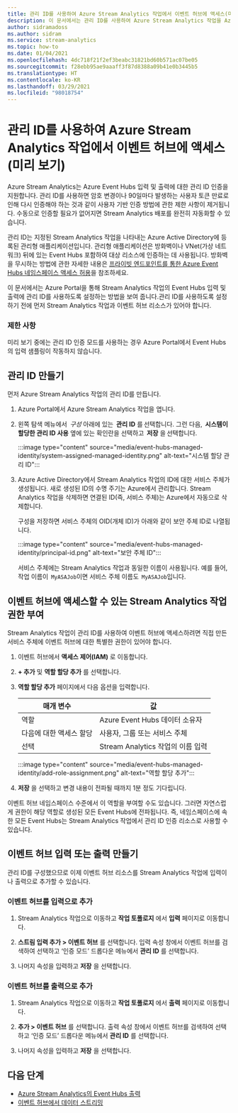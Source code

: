 ```yaml
---
title: 관리 ID를 사용하여 Azure Stream Analytics 작업에서 이벤트 허브에 액세스(미리 보기)
description: 이 문서에서는 관리 ID를 사용하여 Azure Stream Analytics 작업을 Azure Event Hubs 입력 및 출력에 대해 인증하는 방법을 설명합니다.
author: sidramadoss
ms.author: sidram
ms.service: stream-analytics
ms.topic: how-to
ms.date: 01/04/2021
ms.openlocfilehash: 4dc718f21f2ef3beabc31821bd60b571ac07be05
ms.sourcegitcommit: f28ebb95ae9aaaff3f87d8388a09b41e0b3445b5
ms.translationtype: HT
ms.contentlocale: ko-KR
ms.lasthandoff: 03/29/2021
ms.locfileid: "98018754"
---
```

# <a name="use-managed-identities-to-access-event-hubfrom-an-azure-stream-analytics-job-preview"></a>관리 ID를 사용하여 Azure Stream Analytics 작업에서 이벤트 허브에 액세스(미리 보기)

Azure Stream Analytics는 Azure Event Hubs 입력 및 출력에 대한 관리 ID 인증을 지원합니다. 관리 ID를 사용하면 암호 변경이나 90일마다 발생하는 사용자 토큰 만료로 인해 다시 인증해야 하는 것과 같이 사용자 기반 인증 방법에 관한 제한 사항이 제거됩니다. 수동으로 인증할 필요가 없어지면 Stream Analytics 배포를 완전히 자동화할 수 있습니다.  

관리 ID는 지정된 Stream Analytics 작업을 나타내는 Azure Active Directory에 등록된 관리형 애플리케이션입니다. 관리형 애플리케이션은 방화벽이나 VNet(가상 네트워크) 뒤에 있는 Event Hubs 포함하여 대상 리소스에 인증하는 데 사용됩니다. 방화벽을 무시하는 방법에 관한 자세한 내용은 [프라이빗 엔드포인트를 통한 Azure Event Hubs 네임스페이스 액세스 허용](../event-hubs/private-link-service.md#trusted-microsoft-services)을 참조하세요.

이 문서에서는 Azure Portal을 통해 Stream Analytics 작업의 Event Hubs 입력 및 출력에 관리 ID를 사용하도록 설정하는 방법을 보여 줍니다.관리 ID를 사용하도록 설정하기 전에 먼저 Stream Analytics 작업과 이벤트 허브 리소스가 있어야 합니다.

### <a name="limitation"></a>제한 사항
미리 보기 중에는 관리 ID 인증 모드를 사용하는 경우 Azure Portal에서 Event Hubs의 입력 샘플링이 작동하지 않습니다.

## <a name="create-a-managedidentity"></a>관리 ID 만들기  

먼저 Azure Stream Analytics 작업의 관리 ID를 만듭니다.  

1. Azure Portal에서 Azure Stream Analytics 작업을 엽니다.  

1. 왼쪽 탐색 메뉴에서  *구성* 아래에 있는  **관리 ID** 를 선택합니다. 그런 다음,  **시스템이 할당한 관리 ID 사용** 옆에 있는 확인란을 선택하고  **저장** 을 선택합니다.

   :::image type="content" source="media/event-hubs-managed-identity/system-assigned-managed-identity.png" alt-text="시스템 할당 관리 ID":::  

1. Azure Active Directory에서 Stream Analytics 작업의 ID에 대한 서비스 주체가 생성됩니다. 새로 생성된 ID의 수명 주기는 Azure에서 관리합니다. Stream Analytics 작업을 삭제하면 연결된 ID(즉, 서비스 주체)는 Azure에서 자동으로 삭제합니다.  

   구성을 저장하면 서비스 주체의 OID(개체 ID)가 아래와 같이 보안 주체 ID로 나열됩니다.  

   :::image type="content" source="media/event-hubs-managed-identity/principal-id.png" alt-text="보안 주체 ID":::

   서비스 주체에는 Stream Analytics 작업과 동일한 이름이 사용됩니다. 예를 들어, 작업 이름이  `MyASAJob`이면 서비스 주체 이름도  `MyASAJob`입니다.  

## <a name="grant-the-stream-analytics-job-permissionsto-access-the-event-hub"></a>이벤트 허브에 액세스할 수 있는 Stream Analytics 작업 권한 부여

Stream Analytics 작업이 관리 ID를 사용하여 이벤트 허브에 액세스하려면 직접 만든 서비스 주체에 이벤트 허브에 대한 특별한 권한이 있어야 합니다.

1. 이벤트 허브에서 **액세스 제어(IAM)** 로 이동합니다.

1. **+ 추가** 및 **역할 할당 추가** 를 선택합니다.

1. **역할 할당 추가** 페이지에서 다음 옵션을 입력합니다.

   |매개 변수|값|
   |---------|-----|
   |역할|Azure Event Hubs 데이터 소유자|
   |다음에 대한 액세스 할당|사용자, 그룹 또는 서비스 주체|
   |선택|Stream Analytics 작업의 이름 입력|

   :::image type="content" source="media/event-hubs-managed-identity/add-role-assignment.png" alt-text="역할 할당 추가":::

1. **저장** 을 선택하고 변경 내용이 전파될 때까지 1분 정도 기다립니다.

이벤트 허브 네임스페이스 수준에서 이 역할을 부여할 수도 있습니다. 그러면 자연스럽게 권한이 해당 역할로 생성된 모든 Event Hubs에 전파됩니다. 즉, 네임스페이스에 속한 모든 Event Hubs는 Stream Analytics 작업에서 관리 ID 인증 리소스로 사용할 수 있습니다.

## <a name="create-anevent-hub-input-or-output"></a>이벤트 허브 입력 또는 출력 만들기  

관리 ID를 구성했으므로 이제 이벤트 허브 리소스를 Stream Analytics 작업에 입력이나 출력으로 추가할 수 있습니다.  

### <a name="add-the-event-hub-as-an-input"></a>이벤트 허브를 입력으로 추가 

1. Stream Analytics 작업으로 이동하고 **작업 토폴로지** 에서 **입력** 페이지로 이동합니다.

1. **스트림 입력 추가 > 이벤트 허브** 를 선택합니다. 입력 속성 창에서 이벤트 허브를 검색하여 선택하고 ‘인증 모드’ 드롭다운 메뉴에서 **관리 ID** 를 선택합니다.

1. 나머지 속성을 입력하고 **저장** 을 선택합니다.

### <a name="add-the-event-hub-as-an-output"></a>이벤트 허브를 출력으로 추가

1. Stream Analytics 작업으로 이동하고 **작업 토폴로지** 에서 **출력** 페이지로 이동합니다.

1. **추가 > 이벤트 허브** 를 선택합니다. 출력 속성 창에서 이벤트 허브를 검색하여 선택하고 ‘인증 모드’ 드롭다운 메뉴에서 **관리 ID** 를 선택합니다.

1. 나머지 속성을 입력하고 **저장** 을 선택합니다.

## <a name="next-steps"></a>다음 단계

* [Azure Stream Analytics의 Event Hubs 출력](event-hubs-output.md)
* [이벤트 허브에서 데이터 스트리밍](stream-analytics-define-inputs.md#stream-data-from-event-hubs)
